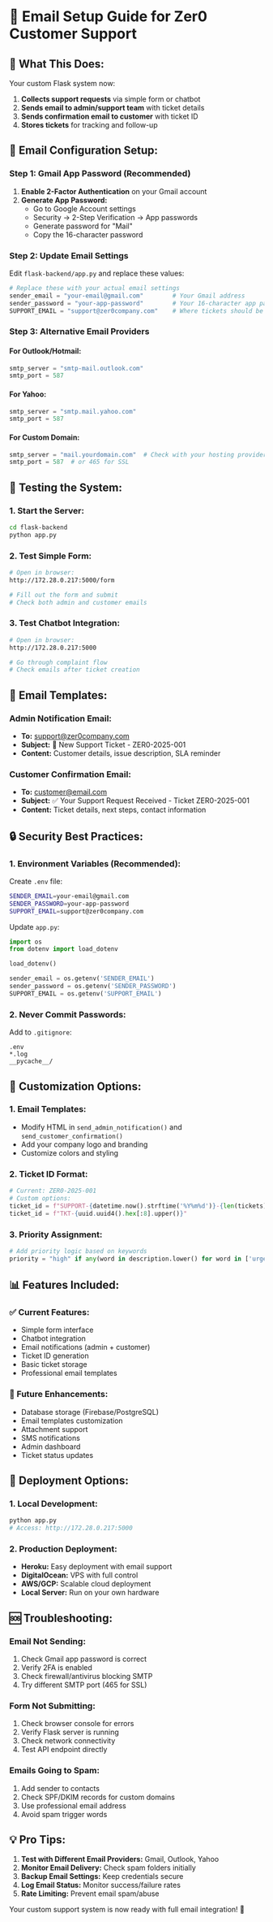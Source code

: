# 📧 Email Setup Guide for Zer0 Customer Support

## 🎯 **What This Does:**

Your custom Flask system now:
1. **Collects support requests** via simple form or chatbot
2. **Sends email to admin/support team** with ticket details
3. **Sends confirmation email to customer** with ticket ID
4. **Stores tickets** for tracking and follow-up

## 🔧 **Email Configuration Setup:**

### **Step 1: Gmail App Password (Recommended)**

1. **Enable 2-Factor Authentication** on your Gmail account
2. **Generate App Password:**
   - Go to Google Account settings
   - Security → 2-Step Verification → App passwords
   - Generate password for "Mail"
   - Copy the 16-character password

### **Step 2: Update Email Settings**

Edit `flask-backend/app.py` and replace these values:

```python
# Replace these with your actual email settings
sender_email = "your-email@gmail.com"        # Your Gmail address
sender_password = "your-app-password"        # Your 16-character app password
SUPPORT_EMAIL = "support@zer0company.com"    # Where tickets should be sent
```

### **Step 3: Alternative Email Providers**

#### **For Outlook/Hotmail:**
```python
smtp_server = "smtp-mail.outlook.com"
smtp_port = 587
```

#### **For Yahoo:**
```python
smtp_server = "smtp.mail.yahoo.com"
smtp_port = 587
```

#### **For Custom Domain:**
```python
smtp_server = "mail.yourdomain.com"  # Check with your hosting provider
smtp_port = 587  # or 465 for SSL
```

## 🧪 **Testing the System:**

### **1. Start the Server:**
```bash
cd flask-backend
python app.py
```

### **2. Test Simple Form:**
```bash
# Open in browser:
http://172.28.0.217:5000/form

# Fill out the form and submit
# Check both admin and customer emails
```

### **3. Test Chatbot Integration:**
```bash
# Open in browser:
http://172.28.0.217:5000

# Go through complaint flow
# Check emails after ticket creation
```

## 📧 **Email Templates:**

### **Admin Notification Email:**
- **To:** support@zer0company.com
- **Subject:** 🎫 New Support Ticket - ZER0-2025-001
- **Content:** Customer details, issue description, SLA reminder

### **Customer Confirmation Email:**
- **To:** customer@email.com
- **Subject:** ✅ Your Support Request Received - Ticket ZER0-2025-001
- **Content:** Ticket details, next steps, contact information

## 🔒 **Security Best Practices:**

### **1. Environment Variables (Recommended):**

Create `.env` file:
```bash
SENDER_EMAIL=your-email@gmail.com
SENDER_PASSWORD=your-app-password
SUPPORT_EMAIL=support@zer0company.com
```

Update `app.py`:
```python
import os
from dotenv import load_dotenv

load_dotenv()

sender_email = os.getenv('SENDER_EMAIL')
sender_password = os.getenv('SENDER_PASSWORD')
SUPPORT_EMAIL = os.getenv('SUPPORT_EMAIL')
```

### **2. Never Commit Passwords:**
Add to `.gitignore`:
```
.env
*.log
__pycache__/
```

## 🎨 **Customization Options:**

### **1. Email Templates:**
- Modify HTML in `send_admin_notification()` and `send_customer_confirmation()`
- Add your company logo and branding
- Customize colors and styling

### **2. Ticket ID Format:**
```python
# Current: ZER0-2025-001
# Custom options:
ticket_id = f"SUPPORT-{datetime.now().strftime('%Y%m%d')}-{len(tickets) + 1:03d}"
ticket_id = f"TKT-{uuid.uuid4().hex[:8].upper()}"
```

### **3. Priority Assignment:**
```python
# Add priority logic based on keywords
priority = "high" if any(word in description.lower() for word in ['urgent', 'critical', 'down']) else "medium"
```

## 📊 **Features Included:**

### **✅ Current Features:**
- Simple form interface
- Chatbot integration
- Email notifications (admin + customer)
- Ticket ID generation
- Basic ticket storage
- Professional email templates

### **🔄 Future Enhancements:**
- Database storage (Firebase/PostgreSQL)
- Email templates customization
- Attachment support
- SMS notifications
- Admin dashboard
- Ticket status updates

## 🚀 **Deployment Options:**

### **1. Local Development:**
```bash
python app.py
# Access: http://172.28.0.217:5000
```

### **2. Production Deployment:**
- **Heroku:** Easy deployment with email support
- **DigitalOcean:** VPS with full control
- **AWS/GCP:** Scalable cloud deployment
- **Local Server:** Run on your own hardware

## 🆘 **Troubleshooting:**

### **Email Not Sending:**
1. Check Gmail app password is correct
2. Verify 2FA is enabled
3. Check firewall/antivirus blocking SMTP
4. Try different SMTP port (465 for SSL)

### **Form Not Submitting:**
1. Check browser console for errors
2. Verify Flask server is running
3. Check network connectivity
4. Test API endpoint directly

### **Emails Going to Spam:**
1. Add sender to contacts
2. Check SPF/DKIM records for custom domains
3. Use professional email address
4. Avoid spam trigger words

## 💡 **Pro Tips:**

1. **Test with Different Email Providers:** Gmail, Outlook, Yahoo
2. **Monitor Email Delivery:** Check spam folders initially
3. **Backup Email Settings:** Keep credentials secure
4. **Log Email Status:** Monitor success/failure rates
5. **Rate Limiting:** Prevent email spam/abuse

Your custom support system is now ready with full email integration! 🎉